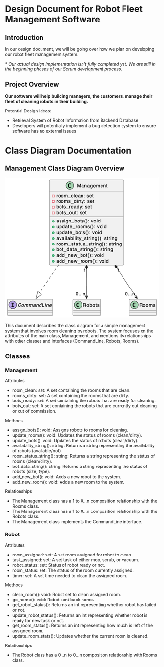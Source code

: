 # Design Document for Robot Fleet Management Software
## Introduction
In our design document, we will be going over how we plan on developing our robot fleet management system.

_* Our actual design implementation isn't fully completed yet. We are still in the beginning phases of our Scrum development process._

## Project Overview

**Our software will help building managers, the customers, manage their fleet of cleaning robots in their building.**



Potential Design Ideas:

* Retrieval System of Robot Information from Backend Database
* Developers will potentially implement a bug detection system to ensure software has no external issues

# Class Diagram Documentation

## Management Class Diagram Overview

![Diagram Description](images/management_class_diagram.png)

This document describes the class diagram for a simple management system that involves room cleaning by robots. The system focuses on the attributes of the main class, Management, and mentions its relationships with other classes and interfaces (CommandLine, Robots, Rooms). 

## Classes
### Management

Attributes

* room_clean: set: A set containing the rooms that are clean.
* rooms_dirty: set: A set containing the rooms that are dirty.
* bots_ready: set: A set containing the robots that are ready for cleaning.
* bots_out: set: A set containing the robots that are currently out cleaning or out of commission.

Methods

* assign_bots(): void: Assigns robots to rooms for cleaning.
* update_rooms(): void: Updates the status of rooms (clean/dirty).
* update_bots(): void: Updates the status of robots (clean/dirty).
* availability_string(): string: Returns a string representing the availability of robots (available/not).
* room_status_string(): string: Returns a string representing the status of rooms (clean/dirty).
* bot_data_string(): string: Returns a string representing the status of robots (size, type).
* add_new_bot(): void: Adds a new robot to the system.
* add_new_room(): void: Adds a new room to the system.

Relationships

* The Management class has a 1 to 0...n  composition relationship with the Rooms class.
* The Management class has a 1 to 0...n composition relationship with the Robots class.
* The Management class implements the CommandLine interface.


### Robot

Attributes

* room_assigned: set: A set room assigned for robot to clean.
* task_assigned: set: A set task of either mop, scrub, or vacuum.
* robot_status: set: Status of robot ready or not.
* room_status: set: The status of the room currently assigned.
* timer: set: A set time needed to clean the assigned room.

Methods

* clean_room(): void: Robot set to clean assigned room.
* go_home(): void: Robot sent back home.
* get_robot_status(): Returns an int representing whether robot has failed or not.
* update_robot_status(): Returns an int representing whether robot is ready for new task or not.
* get_room_status(): Returns an int representing how much is left of the assigned room.
* update_room_stats(): Updates whether the current room is cleaned.

Relationships

* The Robot class has a 0...n to 0...n composition relationship with Rooms class.